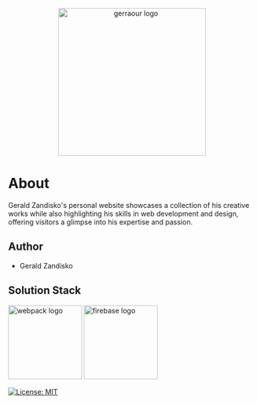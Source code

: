 <div align="center">
  <picture>
    <source media="(prefers-color-scheme: dark)" srcset="https://firebasestorage.googleapis.com/v0/b/gerraour-bee69.appspot.com/o/github-readme-logo%2Fgithub-logo-dark.png?alt=media&token=b9fe1ea2-08aa-46ff-b832-fdfb7d374034" width="300">
    <source media="(prefers-color-scheme: light)" srcset="https://firebasestorage.googleapis.com/v0/b/gerraour-bee69.appspot.com/o/github-readme-logo%2Fgithub-logo-light.png?alt=media&token=4bf9b104-97b4-49de-83bd-c92a468bcb39" width="300">
    <img alt="gerraour logo" src="https://firebasestorage.googleapis.com/v0/b/gerraour-bee69.appspot.com/o/github-readme-logo%2Fgithub-logo-light.png?alt=media&token=4bf9b104-97b4-49de-83bd-c92a468bcb39">
  </picture>
</div>

# About

Gerald Zandisko's personal website showcases a collection of his creative works while also highlighting his skills in web development and design, offering visitors a glimpse into his expertise and passion.

## Author

- Gerald Zandisko

## Solution Stack

<picture>
  <source media="(prefers-color-scheme: dark)" srcset="https://raw.githubusercontent.com/webpack/media/90b54d02fa1cfc8aa864a8322202f74ac000f5d2/logo/logo-on-dark-bg.svg" width="150">
  <source media="(prefers-color-scheme: light)" srcset="https://raw.githubusercontent.com/webpack/media/90b54d02fa1cfc8aa864a8322202f74ac000f5d2/logo/logo-on-white-bg.svg" width="150">
  <img alt="webpack logo" src="https://raw.githubusercontent.com/webpack/media/90b54d02fa1cfc8aa864a8322202f74ac000f5d2/logo/logo-on-white-bg.svg">
<picture>
  <img alt="firebase logo" src="https://upload.wikimedia.org/wikipedia/commons/0/0b/New_Firebase_logo.svg" width="150">

[![License: MIT](https://img.shields.io/badge/License-MIT-yellow.svg)](https://opensource.org/licenses/MIT)
